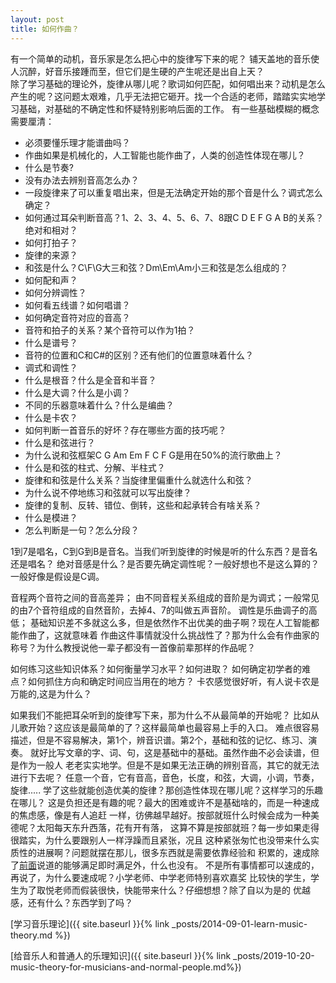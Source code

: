 ```yaml
---
layout: post
title: 如何作曲？
---
```

有一个简单的动机，音乐家是怎么把心中的旋律写下来的呢？
铺天盖地的音乐使人沉醉，好音乐接踵而至，但它们是生硬的产生呢还是出自上天？  
除了学习基础的理论外，旋律从哪儿呢？歌词如何匹配，如何唱出来？动机是怎么产生的呢？这问题太艰难，几乎无法把它砸开。找一个合适的老师，踏踏实实地学习基础，对基础的不确定性和怀疑特别影响后面的工作。
有一些基础模糊的概念需要厘清：  
- 必须要懂乐理才能谱曲吗？
- 作曲如果是机械化的，人工智能也能作曲了，人类的创造性体现在哪儿？
- 什么是节奏?
- 没有办法去辨别音高怎么办？
- 一段旋律来了可以重复唱出来，但是无法确定开始的那个音是什么？调式怎么确定？
- 如何通过耳朵判断音高？1、2、3、4、5、6、7、8跟C D E F G A B的关系？绝对和相对？
- 如何打拍子？
- 旋律的来源？
- 和弦是什么？C\F\G大三和弦？Dm\Em\Am小三和弦是怎么组成的？
- 如何配和声？
- 如何分辨调性？
- 如何看五线谱？如何唱谱？
- 如何确定音符对应的音高？
- 音符和拍子的关系？某个音符可以作为1拍？
- 什么是谱号？
- 音符的位置和C和C#的区别？还有他们的位置意味着什么？
- 调式和调性？
- 什么是根音？什么是全音和半音？
- 什么是大调？什么是小调？  
- 不同的乐器意味着什么？什么是编曲？
- 什么是卡农？
- 如何判断一首音乐的好坏？存在哪些方面的技巧呢？
- 什么是和弦进行？
- 为什么说和弦框架C G Am Em F C F G是用在50%的流行歌曲上？
- 什么是和弦的柱式、分解、半柱式？
- 旋律和和弦是什么关系？当旋律里偏重什么就选什么和弦？
- 为什么说不停地练习和弦就可以写出旋律？
- 旋律的复制、反转、错位、倒转，这些和起承转合有啥关系？
- 什么是模进？
- 怎么判断是一句？怎么分段？

1到7是唱名，C到G到B是音名。当我们听到旋律的时候是听的什么东西？是音名还是唱名？
绝对音感是什么？是否要先确定调性呢？一般好想也不是这么算的？一般好像是假设是C调。

音程两个音符之间的音高差异；
由不同音程关系组成的音阶是为调式；一般常见的由7个音符组成的自然音阶，去掉4、7的叫做五声音阶。
调性是乐曲调子的高低；
基础知识差不多就这么多，但是依然作不出优美的曲子啊？现在人工智能都能作曲了，这就意味着
作曲这件事情就没什么挑战性了？那为什么会有作曲家的称号？为什么教授说他一辈子都没有一首像前辈那样的作品呢？

如何练习这些知识体系？如何衡量学习水平？如何进取？
如何确定初学者的难点？如何抓住方向和确定时间应当用在的地方？
卡农感觉很好听，有人说卡农是万能的,这是为什么？

如果我们不能把耳朵听到的旋律写下来，那为什么不从最简单的开始呢？
比如从儿歌开始？这应该是最简单的了？这样最简单也最容易上手的入口。
难点很容易描述，但是不容易解决，第1个，辨音识谱。第2个，基础和弦的记忆、练习、演奏。
就好比写文章的字、词、句，这是基础中的基础。虽然作曲不必会读谱，但是作为一般人
老老实实地学。但是不是如果无法正确的辨别音高，其它的就无法进行下去呢？
任意一个音，它有音高，音色，长度，和弦，大调，小调，节奏，旋律.....
学了这些就能创造优美的旋律？那创造性体现在哪儿呢？这样学习的乐趣在哪儿？
这是负担还是有趣的呢？最大的困难或许不是基础啥的，而是一种速成的焦虑感，像是有人追赶
一样，彷佛越早越好。按部就班什么时候会成为一种美德呢？太阳每天东升西落，花有开有落，
这算不算是按部就班？每一步如果走得很踏实，为什么要跟别人一样浮躁而且紧张，况且
这种紧张匆忙也没带来什么实质性的进展啊？问题就摆在那儿，很多东西就是需要依靠经验和
积累的，速成除了[前面]()说道的能够满足即时满足外，什么也没有。
不是所有事情都可以速成的，再说了，为什么要速成呢？小学老师、中学老师特别喜欢嘉奖
比较快的学生，学生为了取悦老师而假装很快，快能带来什么？仔细想想？除了自以为是的
优越感，还有什么？东西学到了吗？

[学习音乐理论]({{ site.baseurl }}{% link _posts/2014-09-01-learn-music-theory.md %})


[给音乐人和普通人的乐理知识]({{ site.baseurl }}{% link _posts/2019-10-20-music-theory-for-musicians-and-normal-people.md%})
